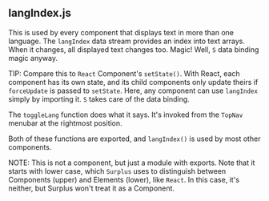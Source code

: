 ## langIndex.js
This is used by every component that displays text in more than one
language. The `langIndex` data stream provides an index into text
arrays. When it changes, all displayed text changes too. Magic! Well,
`S` data binding magic anyway.

TIP: Compare this to `React` Component's `setState()`. With React,
each component has its own state, and its child components only update
theirs if `forceUpdate` is passed to `setState`. Here, any component
can use `langIndex` simply by importing it. `S` takes care of the data
binding.

The `toggleLang` function does what it says. It's invoked from the
`TopNav` menubar at the rightmost position.

Both of these functions are exported, and `langIndex()` is used by
most other components.

NOTE: This is not a component, but just a module with exports. Note
that it starts with lower case, which `Surplus` uses to distinguish
between Components (upper) and Elements (lower), like `React`. In this
case, it's neither, but Surplus won't treat it as a Component.
